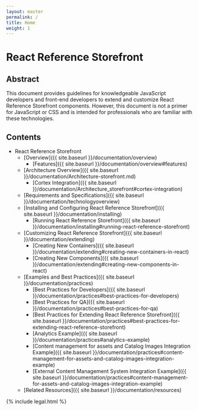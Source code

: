 ```yaml
---
layout: master
permalink: /
title: Home
weight: 1
---
```

# React Reference Storefront

## Abstract

This document provides guidelines for knowledgeable JavaScript developers and front-end developers to extend and customize React Reference Storefront components. However, this document is not a primer for JavaScript or CSS and is intended for professionals who are familiar with these technologies.

## Contents

* React Reference Storefront
  * [Overview]({{ site.baseurl }}/documentation/overview)
      * [Features]({{ site.baseurl }}/documentation/overview#features)
  * [Architecture Overview]({{ site.baseurl }}/documentation/Architecture-storefront.md)
      * [Cortex Integration]({{ site.baseurl }}/documentation/Architecture_storefront#cortex-integration)
  * [Requirements and Specifications]({{ site.baseurl }}/documentation/technologyoverview)
  * [Installing and Configuring React Reference Storefront]({{ site.baseurl }}/documentation/installing)
      *  [Running React Reference Storefront]({{ site.baseurl }}/documentation/installing#running-react-reference-storefront)
  * [Customizing React Reference Storefront]({{ site.baseurl }}/documentation/extending)
      * [Creating New Containers]({{ site.baseurl }}/documentation/extending#creating-new-containers-in-react)
      * [Creating New Components]({{ site.baseurl }}/documentation/extending#creating-new-components-in-react)
  * [Examples and Best Practices]({{ site.baseurl }}/documentation/practices)
      * [Best Practices for Developers]({{ site.baseurl }}/documentation/practices#best-practices-for-developers)
      * [Best Practices for QA]({{ site.baseurl }}/documentation/practices#best-practices-for-qa)
      * [Best Practices for Extending React Reference Storefront]({{ site.baseurl }}/documentation/practices#best-practices-for-extending-react-reference-storefront)
      * [Analytics Example]({{ site.baseurl }}/documentation/practices#analytics-example)
      * [Content management for assets and Catalog Images Integration Example]({{ site.baseurl }}/documentation/practices#content-management-for-assets-and-catalog-images-integration-example)
      * [External Content Management System Integration Example]({{ site.baseurl }}/documentation/practices#content-management-for-assets-and-catalog-images-integration-example)
  * [Related Resources]({{ site.baseurl }}/documentation/resources)

{% include legal.html %}
